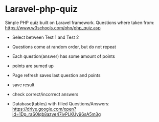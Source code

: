 # Laravel-php-quiz
Simple PHP quiz built on Laravel framework. Questions where taken from: https://www.w3schools.com/php/php_quiz.asp

* Select between Test 1 and Test 2
* Questions come at random order, but do not repeat
* Each question(answer) has some amount of points
* points are sumed up
* Page refresh saves last question and points
* save result 
* check correct/incorrect answers

* Database(tables) with filled Questions/Answers: https://drive.google.com/open?id=1Dp_raS0lqb8azye47ivPLKUy96sA5m3g
